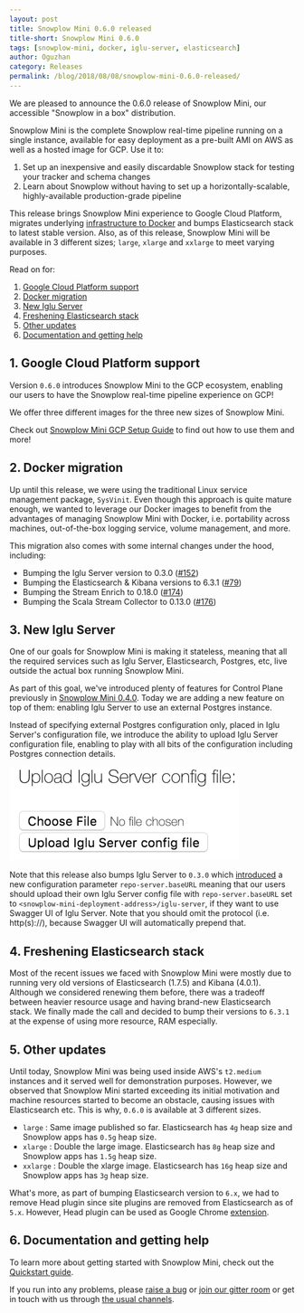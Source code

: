 ```yaml
---
layout: post
title: Snowplow Mini 0.6.0 released
title-short: Snowplow Mini 0.6.0
tags: [snowplow-mini, docker, iglu-server, elasticsearch]
author: Oguzhan
category: Releases
permalink: /blog/2018/08/08/snowplow-mini-0.6.0-released/
---
```


We are pleased to announce the 0.6.0 release of Snowplow Mini, our accessible "Snowplow in a box" distribution.

Snowplow Mini is the complete Snowplow real-time pipeline running on a single instance, available
for easy deployment as a pre-built AMI on AWS as well as a hosted image for GCP. Use it to:

1. Set up an inexpensive and easily discardable Snowplow stack for testing your tracker and schema changes
2. Learn about Snowplow without having to set up a horizontally-scalable, highly-available production-grade pipeline

This release brings Snowplow Mini experience to Google Cloud Platform, migrates underlying [infrastructure to Docker][docker-migration-issue] and bumps Elasticsearch stack to latest stable version. Also, as of this release, Snowplow Mini will be available in 3 different sizes; `large`, `xlarge` and `xxlarge` to meet varying purposes.

Read on for:

1. [Google Cloud Platform support](#gcp-support)
2. [Docker migration](#docker-migration)
3. [New Iglu Server](#iglu-server)
4. [Freshening Elasticsearch stack](#elasticsearch)
5. [Other updates](#other-changes)
6. [Documentation and getting help](#help)

<!--more-->

<h2 id="gcp-support">1. Google Cloud Platform support</h2>

Version `0.6.0` introduces Snowplow Mini to the GCP ecosystem, enabling our users to have the Snowplow real-time pipeline experience on GCP!

We offer three different images for the three new sizes of Snowplow Mini.

Check out [Snowplow Mini GCP Setup Guide][setup-guide-gcp] to find out how to use them and more!

<h2 id="docker-migration">2. Docker migration</h2>

Up until this release, we were using the traditional Linux service management package, `SysVinit`. Even though this approach is quite mature enough, we wanted to leverage our Docker images to benefit from the advantages of managing Snowplow Mini with Docker, i.e. portability across machines, out-of-the-box logging service, volume management, and more.

This migration also comes with some internal changes under the hood, including:

* Bumping the Iglu Server version to 0.3.0 ([#152][152])
* Bumping the Elasticsearch & Kibana versions to 6.3.1 ([#79][79])
* Bumping the Stream Enrich to 0.18.0 ([#174][174])
* Bumping the Scala Stream Collector to 0.13.0 ([#176][176])

<h2 id="iglu-server">3. New Iglu Server</h2>

One of our goals for Snowplow Mini is making it stateless, meaning that all the required services such as Iglu Server, Elasticsearch, Postgres, etc, live outside the actual box running Snowplow Mini.

As part of this goal, we've introduced plenty of features for Control Plane previously in [Snowplow Mini 0.4.0][snowplow-mini-0.4.0-post]. Today we are adding a new feature on top of them: enabling Iglu Server to use an external Postgres instance.

Instead of specifying external Postgres configuration only, placed in Iglu Server's configuration file, we introduce the ability to upload Iglu Server configuration file, enabling to play with all bits of the configuration including Postgres connection details.

![iglu-server-conf][iglu-server-conf-img]

Note that this release also bumps Iglu Server to `0.3.0` which [introduced][iglu-server-improvements] a new configuration parameter `repo-server.baseURL` meaning that our users should upload their own Iglu Server config file with `repo-server.baseURL` set to `<snowplow-mini-deployment-address>/iglu-server`, if they want to use Swagger UI of Iglu Server. Note that you should omit the protocol (i.e. http(s)://), because Swagger UI will automatically prepend that.

<h2 id="elasticsearch">4. Freshening Elasticsearch stack</h2>

Most of the recent issues we faced with Snowplow Mini were mostly due to running very old versions of Elasticsearch (1.7.5) and Kibana (4.0.1). Although we considered renewing them before, there was a tradeoff between heavier resource usage and having brand-new Elasticsearch stack. We finally made the call and decided to bump their versions to `6.3.1` at the expense of using more resource, RAM especially.

<h2 id="other-changes">5. Other updates</h2>

Until today, Snowplow Mini was being used inside AWS's `t2.medium` instances and it served well for demonstration purposes. However, we observed that Snowplow Mini started exceeding its initial motivation and machine resources started to become an obstacle, causing issues with Elasticsearch etc. This is why, `0.6.0` is available at 3 different sizes.

* `large` : Same image published so far. Elasticsearch has `4g` heap size and Snowplow apps has `0.5g` heap size.
* `xlarge` : Double the large image. Elasticsearch has `8g` heap size and Snowplow apps has `1.5g` heap size.
* `xxlarge` : Double the xlarge image. Elasticsearch has `16g` heap size and Snowplow apps has `3g` heap size.

What's more, as part of bumping Elasticsearch version to `6.x`, we had to remove Head plugin since site plugins are removed from Elasticsearch as of `5.x`. However, Head plugin can be used as Google Chrome [extension][head-plugin].

<h2 id="help">6. Documentation and getting help</h2>

To learn more about getting started with Snowplow Mini, check out the [Quickstart guide][quickstart].

If you run into any problems, please [raise a bug][issues] or [join our gitter room][gitter-room] or get in touch with us through [the usual channels][talk-to-us].


[docker-migration-issue]: https://github.com/snowplow/snowplow-mini/issues/23
[control-plane-doc]: https://github.com/snowplow/snowplow-mini/wiki/Control-Plane-API
[iglu-server-improvements]: https://snowplowanalytics.com/blog/2018/04/19/iglu-r9-bulls-eye-released/#server-improvements
[snowplow-mini-0.4.0-post]: https://snowplowanalytics.com/blog/2017/12/21/snowplow-mini-0.4.0-released/#control-plane

[152]: https://github.com/snowplow/snowplow-mini/issues/152
[79]: https://github.com/snowplow/snowplow-mini/issues/79
[174]: https://github.com/snowplow/snowplow-mini/issues/174
[176]: https://github.com/snowplow/snowplow-mini/issues/176

[setup-guide-gcp]: https://github.com/snowplow/snowplow-mini/wiki/Setup-guide-GCP
[quickstart]: https://github.com/snowplow/snowplow-mini/wiki/Quickstart-guide
[issues]: https://github.com/snowplow/snowplow-mini/issues/new
[talk-to-us]: https://github.com/snowplow/snowplow/wiki/Talk-to-us
[gitter-room]: https://gitter.im/snowplow/snowplow-mini

[iglu-server-conf-img]: /assets/img/blog/2018/07/iglu-server-conf.png

[head-plugin]: https://chrome.google.com/webstore/detail/elasticsearch-head/ffmkiejjmecolpfloofpjologoblkegm
